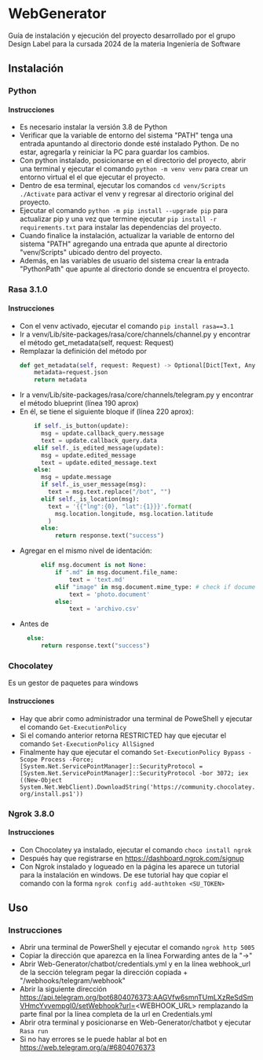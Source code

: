 # WebGenerator
Guía de instalación y ejecución del proyecto desarrollado por el grupo Design Label para la cursada 2024 de la materia Ingeniería de Software

## Instalación

### Python
#### Instrucciones

- Es necesario instalar la versión 3.8 de Python
- Verificar que la variable de entorno del sistema "PATH" tenga una entrada apuntando al directorio donde esté instalado Python. De no estar, agregarla y reiniciar la PC para guardar los cambios.
- Con python instalado, posicionarse en el directorio del proyecto, abrir una terminal y ejecutar el comando
``` python -m venv venv ``` para crear un entorno virtual el el que ejecutar el proyecto.
- Dentro de esa terminal, ejecutar los comandos ``` cd venv/Scripts ``` ``` ./Activate ``` para activar el venv y regresar al directorio original del proyecto.
- Ejecutar el comando ``` python -m pip install --upgrade pip ``` para actualizar pip y una vez que termine ejecutar ``` pip install -r requirements.txt ``` para instalar las dependencias del proyecto.
- Cuando finalice la instalación, actualizar la variable de entorno del sistema "PATH" agregando una entrada que apunte al directorio "venv/Scripts" ubicado dentro del proyecto.
- Además, en las variables de usuario del sistema crear la entrada "PythonPath" que apunte al directorio donde se encuentra el proyecto.

### Rasa 3.1.0
#### Instrucciones

- Con el venv activado, ejecutar el comando
``` pip install rasa==3.1 ```
- Ir a venv/Lib/site-packages/rasa/core/channels/channel.py y encontrar el método get_metadata(self, request: Request)
- Remplazar la definición del método por
    ```python
    def get_metadata(self, request: Request) -> Optional[Dict[Text, Any]]:
        metadata=request.json
        return metadata
    ```
- Ir a venv/Lib/site-packages/rasa/core/channels/telegram.py y encontrar el método blueprint (línea 190 aprox)
- En él, se tiene el siguiente bloque if (línea 220 aprox):
  ```python
      if self._is_button(update):
        msg = update.callback_query.message
        text = update.callback_query.data
      elif self._is_edited_message(update):
        msg = update.edited_message
        text = update.edited_message.text
      else:
        msg = update.message
        if self._is_user_message(msg):
          text = msg.text.replace("/bot", "")
        elif self._is_location(msg):
          text = '{{"lng":{0}, "lat":{1}}}'.format(
            msg.location.longitude, msg.location.latitude
          )
        else:
            return response.text("success")
  ```
- Agregar en el mismo nivel de identación:
  ```python    
        elif msg.document is not None:
            if ".md" in msg.document.file_name:
                text = 'text.md'
            elif "image" in msg.document.mime_type: # check if document is an image
                text = 'photo.document'
            else:
                text = 'archivo.csv'
  ```
- Antes de
  ```python    
    else:
        return response.text("success")
  ```

### Chocolatey
Es un gestor de paquetes para windows

#### Instrucciones

- Hay que abrir como administrador una terminal de PoweShell y ejecutar el comando ``` Get-ExecutionPolicy ```
- Si el comando anterior retorna RESTRICTED hay que ejecutar el comando ```Set-ExecutionPolicy AllSigned```
- Finalmente hay que ejecutar el comando 
```Set-ExecutionPolicy Bypass -Scope Process -Force; [System.Net.ServicePointManager]::SecurityProtocol = [System.Net.ServicePointManager]::SecurityProtocol -bor 3072; iex ((New-Object System.Net.WebClient).DownloadString('https://community.chocolatey.org/install.ps1'))```

### Ngrok 3.8.0
#### Instrucciones

- Con Chocolatey ya instalado, ejecutar el comando ```choco install ngrok```
- Después hay que registrarse en https://dashboard.ngrok.com/signup
- Con Ngrok instalado y logueado en la página les aparece un tutorial para la instalación en windows. De ese tutorial hay que copiar el comando con la forma ```ngrok config add-authtoken <SU_TOKEN>```

## Uso
### Instrucciones
- Abrir una terminal de PowerShell y ejecutar el comando ```ngrok http 5005```
- Copiar la dirección que aparezca en la línea Forwarding antes de la "->"
- Abrir Web-Generator/chatbot/credentials.yml y en la línea webhook_url de la sección telegram pegar la dirección copiada + "/webhooks/telegram/webhook"
- Abrir la siguiente dirección https://api.telegram.org/bot6804076373:AAGVfw6smnTUmLXzReSdSmVHmcYvvempgI0/setWebhook?url=<WEBHOOK_URL> remplazando la parte final por la línea completa de la url en Credentials.yml
- Abrir otra terminal y posicionarse en Web-Generator/chatbot y ejecutar ```Rasa run```
- Si no hay errores se le puede hablar al bot en https://web.telegram.org/a/#6804076373
